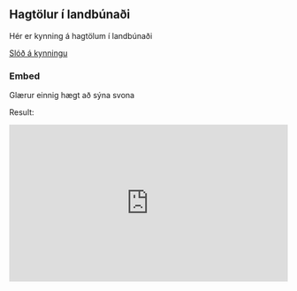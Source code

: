 
## Hagtölur í landbúnaði

Hér er kynning á hagtölum í landbúnaði

[Slóð á kynningu](/xaringan_test_slides.html)


### Embed

Glærur einnig hægt að sýna svona

Result:

<style>
.resp-container {
    position: relative;
    overflow: hidden;
    padding-top: 56.25%;
}

.testiframe {
    position: absolute;
    top: 0;
    left: 0;
    width: 100%;
    height: 100%;
    border: 0;
}
</style>

<div class="resp-container">
    <iframe class="testiframe" src="https://karigauta.github.io/kynning_hagtolur/xaringan_test_slides.html">
      Fallback text here for unsupporting browsers, of which there are scant few.
    </iframe>
</div>
